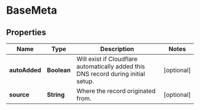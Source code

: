 # BaseMeta

## Properties
Name | Type | Description | Notes
------------ | ------------- | ------------- | -------------
**autoAdded** | **Boolean** | Will exist if Cloudflare automatically added this DNS record during initial setup. |  [optional]
**source** | **String** | Where the record originated from. |  [optional]
